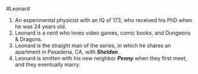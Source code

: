  
#Leonard

1. An experimental physicist with an IQ of 173, who received his PhD when he was 24 years old. 
1. Leonard is a nerd who loves video games, comic books, and Dungeons & Dragons. 
1. Leonard is the straight man of the series, in which he shares an apartment in Pasadena, CA, with ***Sheldon*** . 
1. Leonard is smitten with his new neighbor ***Penny*** when they first meet, and they eventually marry.
